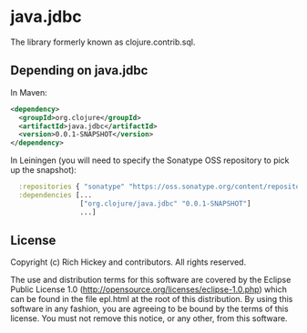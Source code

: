 # java.jdbc

The library formerly known as clojure.contrib.sql.

## Depending on java.jdbc

In Maven:

```xml
<dependency>
  <groupId>org.clojure</groupId>
  <artifactId>java.jdbc</artifactId>
  <version>0.0.1-SNAPSHOT</version>
</dependency>
```

In Leiningen (you will need to specify the Sonatype OSS repository to pick up the snapshot):

```clj
  :repositories { "sonatype" "https://oss.sonatype.org/content/repositories/snapshots" }
  :dependencies [...
                 ["org.clojure/java.jdbc" "0.0.1-SNAPSHOT"]
                 ...]
```

## License

Copyright (c) Rich Hickey and contributors. All rights reserved.

The use and distribution terms for this software are covered by the
Eclipse Public License 1.0 (http://opensource.org/licenses/eclipse-1.0.php)
which can be found in the file epl.html at the root of this distribution.
By using this software in any fashion, you are agreeing to be bound by
the terms of this license.
You must not remove this notice, or any other, from this software.


